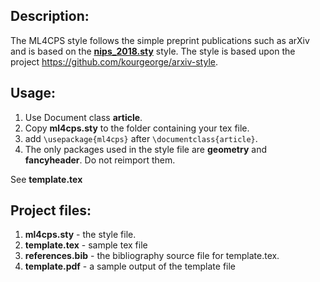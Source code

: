 
## Description:

The ML4CPS style follows the simple preprint publications such as arXiv and is based on the [**nips_2018.sty**](https://media.nips.cc/Conferences/NIPS2018/Styles/nips_2018.sty) style. The style is based upon the project https://github.com/kourgeorge/arxiv-style.


## Usage:
1. Use Document class **article**. 
2. Copy **ml4cps.sty** to the folder containing your tex file.
3. add `\usepackage{ml4cps}` after `\documentclass{article}`.
4. The only packages used in the style file are **geometry** and **fancyheader**. Do not reimport them.

See **template.tex** 

## Project files:
1. **ml4cps.sty** - the style file.
2. **template.tex** - sample tex file
3. **references.bib** - the bibliography source file for template.tex.
4. **template.pdf** - a sample output of the template file
